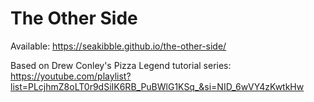 # The Other Side
Available: https://seakibble.github.io/the-other-side/

Based on Drew Conley's Pizza Legend tutorial series: https://youtube.com/playlist?list=PLcjhmZ8oLT0r9dSiIK6RB_PuBWlG1KSq_&si=NID_6wVY4zKwtkHw